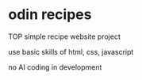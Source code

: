 # odin recipes
TOP simple recipe website project

use basic skills of html, css, javascript

no AI coding in development